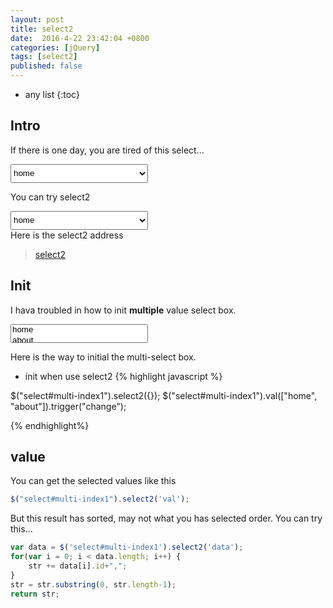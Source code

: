 ```yaml
---
layout: post
title: select2
date:  2016-4-22 23:42:04 +0800
categories: [jQuery]
tags: [select2]
published: false
---
```

<style>
	select {
		width: 220px;
		height: 30px;
		line-height: 30px;
	}
</style>

* any list
{:toc}

## Intro
If there is one day, you are tired of this select...

<select id="common">
	<option value="home">home</option>
	<option value="about">about</option>
	<option value="other">other</option>
</select>

You can try select2

<select id="index">
	<option value="home">home</option>
	<option value="about">about</option>
	<option value="other">other</option>
</select>

<br/>
Here is the select2 address

> [select2](http://select2.github.io "select2")

## Init

I hava troubled in how to init **multiple** value select box.

<select id="multi-index1" multiple="true">
	<option value="home">home</option>
	<option value="about">about</option>
	<option value="other">other</option>
</select>

Here is the way to initial the multi-select box.

- init when use select2
{% highlight javascript %}

$("select#multi-index1").select2({});
$("select#multi-index1").val(["home", "about"]).trigger("change");

{% endhighlight%}

## value

You can get the selected values like this

```javascript
$("select#multi-index1").select2('val');
```

But this result has sorted, may not what you has selected order.
You can try this...

```javascript
var data = $('select#multi-index1').select2('data');
for(var i = 0; i < data.length; i++) {
	str += data[i].id+",";
}
str = str.substring(0, str.length-1);
return str;
```


